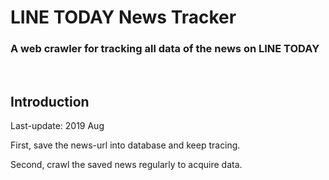 # LINE TODAY News Tracker
### A web crawler for tracking all data of the news on LINE TODAY

<br>

## Introduction
Last-update: 2019 Aug

First, save the news-url into database and keep tracing.

Second, crawl the saved news regularly to acquire data. 